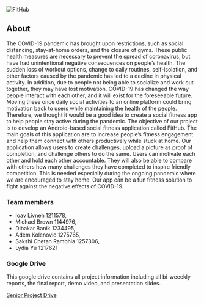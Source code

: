 ![FitHub](https://github.com/ioavliv/FitHub/blob/master/app/src/main/res/drawable/logo_full.png?raw=true)
## About

  The COVID-19 pandemic has brought upon restrictions, such as social distancing, stay-at-home orders, and the closure of gyms. These public health measures are necessary to prevent the spread of coronavirus, but have had unintentional negative consequences on people’s health. The sudden loss of workout options, change to daily routines, self-isolation, and other factors caused by the pandemic has led to a decline in physical activity. In addition, due to people not being able to socialize and work out together, they may have lost motivation.  COVID-19 has changed the way people interact with each other, and it will exist for the foreseeable future. Moving these once daily social activities to an online platform could bring motivation back to users while maintaining the health of the people. Therefore, we thought it would be a good idea to create a social fitness app to help people stay active during the pandemic.
  The objective of our project is to develop an Android-based social fitness application called FitHub. The main goals of this application are to increase people’s fitness engagement and help them connect with others productively while stuck at home. Our application allows users to create challenges, upload a picture as proof of completion, and challenge others to do the same. Users can motivate each other and hold each other accountable. They will also be able to compare with others how many challenges they have completed to inspire friendly competition. This is needed especially during the ongoing pandemic where we are encouraged to stay home.  Our app can be a fun fitness solution to fight against the negative effects of COVID-19.


### Team members

- Ioav Livneh 1211578,
- Michael Brown 1144976,
- Dibakar Banik 1234495,
- Adem Kolenovic 1275765,
- Sakshi Chetan Rambhia 1257306,
- Lydia Yu 1217621

### Google Drive

This google drive contains all project information including all bi-weeekly reports, the final report, demo video, and presentation slides.

[Senior Project Drive](https://drive.google.com/drive/folders/1f8GW03auwQmZHFSOoRgrRiOCGwL7oLq6?usp=sharing)
